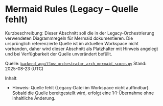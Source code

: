 # Mermaid Rules (Legacy – Quelle fehlt)

Kurzbeschreibung: Dieser Abschnitt soll die in der Legacy-Orchestrierung verwendeten Diagrammregeln für Mermaid dokumentieren. Die ursprünglich referenzierte Quelle ist im aktuellen Workspace nicht vorhanden, daher wird dieser Abschnitt als Platzhalter mit Hinweis angelegt und bei Verfügbarkeit der Quelle unverändert befüllt.

Quelle: [`backend_app/flow_orchestrator_arch_mermaid_score.py`](backend_app/flow_orchestrator_arch_mermaid_score.py)
Stand: 2025-08-23 (UTC)

Inhalt:
- Hinweis: Quelle fehlt (Legacy-Datei im Workspace nicht auffindbar). Sobald die Quelle bereitgestellt wird, erfolgt eine 1:1-Übernahme ohne inhaltliche Änderung.